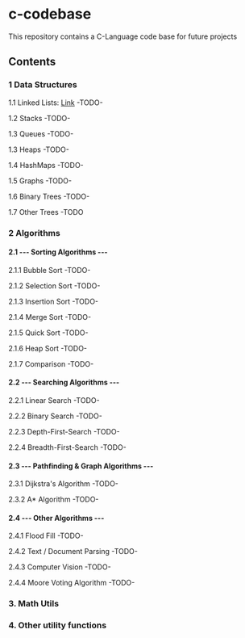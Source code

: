 # c-codebase

This repository contains a C-Language code base for future projects

## Contents

### 1 Data Structures  
1.1 Linked Lists:
[Link](/data-structures/linked-list)
-TODO-

1.2 Stacks
-TODO-

1.3 Queues
-TODO-

1.3 Heaps
-TODO-

1.4 HashMaps
-TODO-

1.5 Graphs
-TODO-

1.6 Binary Trees
-TODO-

1.7 Other Trees
-TODO



### 2 Algorithms  

#### 2.1 --- Sorting Algorithms --- 

2.1.1 Bubble Sort -TODO-  

2.1.2 Selection Sort -TODO-  

2.1.3 Insertion Sort -TODO-  

2.1.4 Merge Sort -TODO-  

2.1.5 Quick Sort -TODO-  

2.1.6 Heap Sort  -TODO-  

2.1.7 Comparison -TODO-  

#### 2.2 --- Searching Algorithms ---  

2.2.1 Linear Search  -TODO-  

2.2.2 Binary Search  -TODO-  

2.2.3 Depth-First-Search -TODO-  

2.2.4 Breadth-First-Search -TODO-  

#### 2.3 --- Pathfinding & Graph Algorithms ---  

2.3.1 Dijkstra's Algorithm -TODO-  

2.3.2 A* Algorithm -TODO-  

#### 2.4 --- Other Algorithms ---  

2.4.1 Flood Fill -TODO-  

2.4.2 Text / Document Parsing -TODO-  

2.4.3 Computer Vision -TODO-

2.4.4 Moore Voting Algorithm -TODO-  

### 3. Math Utils

### 4. Other utility functions
